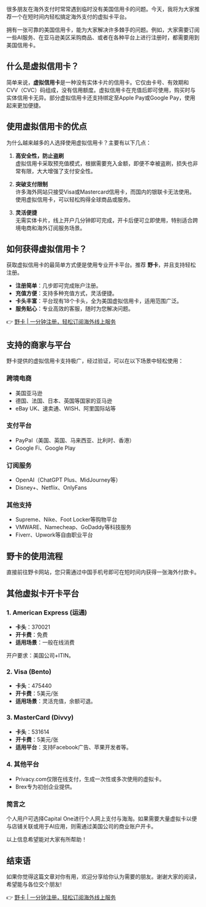 很多朋友在海外支付时常常遇到临时没有美国信用卡的问题。今天，我将为大家推荐一个在短时间内轻松搞定海外支付的虚拟卡平台。

拥有一张可靠的美国信用卡，能为大家解决许多棘手的问题。例如，大家需要订阅一些AI服务、在亚马逊美区采购商品、或者在各种平台上进行注册时，都需要用到美国信用卡。

## 什么是虚拟信用卡？

简单来说，**虚拟信用卡**是一种没有实体卡片的信用卡。它仅由卡号、有效期和CVV（CVC）码组成，没有信用额度。虚拟信用卡在充值后即可使用，购买时与实体信用卡无异。部分虚拟信用卡还支持绑定至Apple Pay或Google Pay，使用起来更加便捷。

## 使用虚拟信用卡的优点

为什么越来越多的人选择使用虚拟信用卡？主要有以下几点：

1. **高安全性，防止盗刷**  
   虚拟信用卡采取预充值模式，根据需要充入金额，即便不幸被盗刷，损失也非常有限，大大增强了支付安全性。

2. **突破支付限制**  
   许多海外网站只接受Visa或Mastercard信用卡，而国内的银联卡无法使用。使用虚拟信用卡，可以轻松购得全球商品或服务。

3. **灵活便捷**  
   无需实体卡片，线上开户几分钟即可完成，开卡后便可立即使用，特别适合跨境电商和海外订阅服务场景。

## 如何获得虚拟信用卡？

获取虚拟信用卡的最简单方式便是使用专业开卡平台。推荐 **野卡**，并且支持轻松注册。

- **注册简单**：几步即可完成账户注册。
- **充值方便**：支持多种充值方式，灵活便捷。
- **卡头丰富**：平台现有18个卡头，全为美国虚拟信用卡，适用范围广泛。
- **服务贴心**：专业高效的客服，随时为您解决问题。

👉 [野卡 | 一分钟注册，轻松订阅海外线上服务](https://bit.ly/bewildcard)

## 支持的商家与平台

野卡提供的虚拟信用卡支持极广，经过验证，可以在以下场景中轻松使用：

### 跨境电商
- 美国亚马逊
- 德国、法国、日本、英国等国家的亚马逊
- eBay UK、速卖通、WISH、阿里国际站等

### 支付平台
- PayPal（美国、英国、马来西亚、比利时、香港）
- Google Fi、Google Play

### 订阅服务
- OpenAI（ChatGPT Plus、MidJourney等）
- Disney+、Netflix、OnlyFans

### 其他支持
- Supreme、Nike、Foot Locker等购物平台
- VMWARE、Namecheap、GoDaddy等科技服务
- Fiverr、Upwork等自由职业平台

## 野卡的使用流程

直接前往野卡网站，您只需通过中国手机号即可在短时间内获得一张海外付款卡。

## 其他虚拟卡开卡平台

### 1. American Express (运通)
- **卡头**：370021
- **开卡费**：免费
- **适用场景**：一般在线消费

开户要求：美国公司+ITIN。

### 2. Visa (Bento)
- **卡头**：475440
- **开卡费**：5美元/张
- **适用场景**：灵活充值，余额可退。

### 3. MasterCard (Divvy)
- **卡头**：531614
- **开卡费**：5美元/张
- **适用平台**：支持Facebook广告、苹果开发者等。

### 4. 其他平台
- Privacy.com仅限在线支付，生成一次性或多次使用的虚拟卡。
- Brex专为初创企业提供。

### 简言之
个人用户可选择Capital One进行个人网上支付与海淘。如果需要大量虚拟卡以便与店铺关联或用于AI应用，则需通过美国公司的商业账户开卡。

以上信息希望能对大家有所帮助！

## 结束语
如果你觉得这篇文章对你有用，欢迎分享给你认为需要的朋友。谢谢大家的阅读，希望能与各位交个朋友!

👉 [野卡 | 一分钟注册，轻松订阅海外线上服务](https://bit.ly/bewildcard)